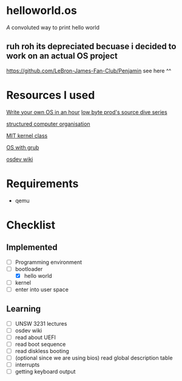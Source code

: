 # helloworld.os
*A* convoluted way to print hello world

## ruh roh its depreciated becuase i decided to work on an actual OS project

https://github.com/LeBron-James-Fan-Club/Penjamin see here ^^

# Resources I used
[Write your own OS in an hour](https://www.youtube.com/watch?v=1rnA6wpF0o4&list=PLHh55M_Kq4OApWScZyPl5HhgsTJS9MZ6M&index=2)
[low byte prod's source dive series](https://www.youtube.com/watch?v=KkenLT8S9Hs)

[structured computer organisation](https://csc-knu.github.io/sys-prog/books/Andrew%20S.%20Tanenbaum%20-%20Structured%20Computer%20Organization.pdf)

[MIT kernel class](https://pdos.csail.mit.edu/6.828/2018/labs/lab1/)

[OS with grub](https://medium.com/@imvinojanv/build-your-own-operating-system-os-431e7716a1d1)

[osdev wiki](https://wiki.osdev.org/Expanded_Main_Page)

# Requirements
- qemu

# Checklist
## Implemented
- [ ] Programming environment
- [ ] bootloader
    - [x] hello world
- [ ] kernel
- [ ] enter into user space

## Learning
- [ ] UNSW 3231 lectures
- [ ] osdev wiki
- [ ] read about UEFI
- [ ] read boot sequence
- [ ] read diskless booting
- [ ] (optional since we are using bios) read global description table
- [ ] interrupts
- [ ] getting keyboard output
